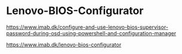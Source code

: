# Lenovo-BIOS-Configurator

https://www.imab.dk/configure-and-use-lenovo-bios-supervisor-password-during-osd-using-powershell-and-configuration-manager

https://www.imab.dk/lenovo-bios-configurator
